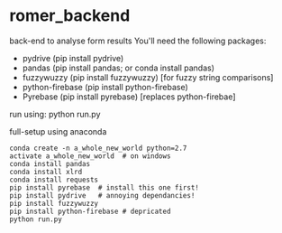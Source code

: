 # romer_backend
back-end to analyse form results
You'll need the following packages:

* pydrive (pip install pydrive)
* pandas (pip install pandas; or conda install pandas)
* fuzzywuzzy (pip install fuzzywuzzy) [for fuzzy string comparisons]
* python-firebase (pip install python-firebase)
* Pyrebase (pip install pyrebase) [replaces python-firebae]

run using:
python run.py

full-setup using anaconda
```
conda create -n a_whole_new_world python=2.7
activate a_whole_new_world  # on windows
conda install pandas
conda install xlrd
conda install requests
pip install pyrebase  # install this one first!
pip install pydrive   # annoying dependancies!
pip install fuzzywuzzy
pip install python-firebase # depricated
python run.py
```
